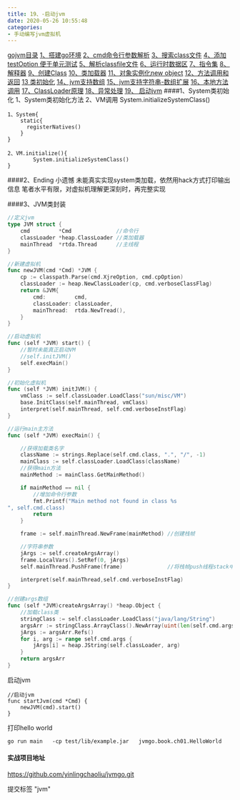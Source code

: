 ```yaml
---
title: 19、-启动jvm
date: 2020-05-26 10:55:48
categories:
- 手动编写jvm虚拟机
---
```

[gojvm目录](https://www.jianshu.com/p/cb8fe1f365be)
[1、搭建go环境](https://www.jianshu.com/p/9156bc2bbeba)
[2、cmd命令行参数解析](https://www.jianshu.com/p/bea27c053053)
[3、搜索class文件](https://www.jianshu.com/p/e76c793b5981)
[4、添加testOption 便于单元测试](https://www.jianshu.com/p/aec9576f08f8)
[5、解析classfile文件](https://www.jianshu.com/p/97756f2820a8)
[6、运行时数据区](https://www.jianshu.com/p/682b548e24a3)
[7、指令集](https://www.jianshu.com/p/9775be0d790e)
[8、解释器](https://www.jianshu.com/p/e924ac1da848)
[9、创建Class](https://www.jianshu.com/p/072fd852418c)
[10、类加载器](https://www.jianshu.com/p/ba231854662d)
[11、对象实例化new object](https://www.jianshu.com/p/f870bb0959c8)
[12、方法调用和返回](https://www.jianshu.com/p/614cdc94ecd0)
[13 类初始化](https://www.jianshu.com/p/f200ba4aa420)
[14、jvm支持数组](https://www.jianshu.com/p/11ac0e3a92b3)
[15、jvm支持字符串-数组扩展](https://www.jianshu.com/p/d27ab1534f52)
[16、本地方法调用](https://www.jianshu.com/p/8dd487605bf4)
[17、ClassLoader原理](https://www.jianshu.com/p/defba0b8941d)
[18、异常处理](https://www.jianshu.com/p/4b915f356a61)
[19、 启动jvm](https://www.jianshu.com/p/21a65fbba2e7)
####1、System类初始化
1、System类初始化方法
2、VM调用 System.initializeSystemClass()

```
1、System{
    static{
      registerNatives()
    }
}

2、VM.initialize(){
        System.initializeSystemClass()
}
```

####2、Ending 小遗憾
未能真实实现system类加载，依然用hack方式打印输出信息
笔者水平有限，对虚拟机理解更深刻时，再完整实现

####3、JVM类封装
```go
//定义jvm
type JVM struct {
	cmd         *Cmd              //命令行
	classLoader *heap.ClassLoader //类加载器
	mainThread  *rtda.Thread      //主线程
}

//新建虚拟机
func newJVM(cmd *Cmd) *JVM {
	cp := classpath.Parse(cmd.XjreOption, cmd.cpOption)
	classLoader := heap.NewClassLoader(cp, cmd.verboseClassFlag)
	return &JVM{
		cmd:         cmd,
		classLoader: classLoader,
		mainThread:  rtda.NewTread(),
	}
}

//启动虚拟机
func (self *JVM) start() {
	//暂时未能真正启动VM
	//self.initJVM()
	self.execMain()
}

//初始化虚拟机
func (self *JVM) initJVM() {
	vmClass := self.classLoader.LoadClass("sun/misc/VM")
	base.InitClass(self.mainThread, vmClass)
	interpret(self.mainThread, self.cmd.verboseInstFlag)
}

//运行main主方法
func (self *JVM) execMain() {

	//获得加载类名字
	className := strings.Replace(self.cmd.class, ".", "/", -1)
	mainClass := self.classLoader.LoadClass(className)
	//获得main方法
	mainMethod := mainClass.GetMainMethod()

	if mainMethod == nil {
		//增加命令行参数
		fmt.Printf("Main method not found in class %s
", self.cmd.class)
		return
	}

	frame := self.mainThread.NewFrame(mainMethod) //创建栈帧

	//字符串参数
	jArgs := self.createArgsArray()
	frame.LocalVars().SetRef(0, jArgs)
	self.mainThread.PushFrame(frame)              //将栈帧push线程stack中

	interpret(self.mainThread,self.cmd.verboseInstFlag)
}

//创建args数组
func (self *JVM)createArgsArray() *heap.Object {
	//加载class类
	stringClass := self.classLoader.LoadClass("java/lang/String")
	argsArr := stringClass.ArrayClass().NewArray(uint(len(self.cmd.args)))
	jArgs := argsArr.Refs()
	for i, arg := range self.cmd.args {
		jArgs[i] = heap.JString(self.classLoader, arg)
	}
	return argsArr
}
```

启动jvm

```
//启动jvm
func startJvm(cmd *Cmd) {
	newJVM(cmd).start()
}
```

打印hello world

```
go run main   -cp test/lib/example.jar   jvmgo.book.ch01.HelloWorld
```

#### 实战项目地址
https://github.com/yinlingchaoliu/jvmgo.git

提交标签 "jvm"
